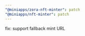 ```yaml
---
"@miniapps/zora-nft-minter": patch
"@miniapps/nft-minter": patch
---
```


fix: support fallback mint URL
